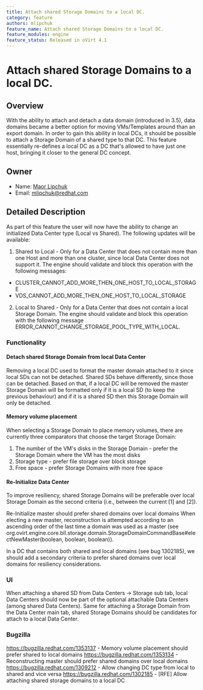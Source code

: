 ```yaml
---
title: Attach shared Storage Domains to a local DC.
category: feature
authors: mlipchuk
feature_name: Attach shared Storage Domains to a local DC.
feature_modules: engine
feature_status: Released in oVirt 4.1
---
```


# Attach shared Storage Domains to a local DC.


## Overview

With the ability to attach and detach a data domain (introduced in 3.5), data domains became a better option for moving VMs/Templates around than an export domain.
In order to gain this ability in local DCs, it should be possible to attach a Storage Domain of a shared type to that DC.
This feature essentially re-defines a local DC as a DC that's allowed to have just one host, bringing it closer to the general DC concept.

## Owner

- Name: [Maor Lipchuk](https://github.com/maorlipchuk)
- Email: <mlipchuk@redhat.com>

## Detailed Description

As part of this feature the user will now have the ability to change an initialized Data Center type (Local vs Shared).
The following updates will be available:
1. Shared to Local - Only for a Data Center that does not contain more than one Host and more than one cluster, since local Data Center does not support it.
The engine should validate and block this operation with the following messages:
* CLUSTER_CANNOT_ADD_MORE_THEN_ONE_HOST_TO_LOCAL_STORAGE
* VDS_CANNOT_ADD_MORE_THEN_ONE_HOST_TO_LOCAL_STORAGE
2. Local to Shared - Only for a Data Center that does not contain a local Storage Domain.
The engine should validate and block this operation with the following message ERROR_CANNOT_CHANGE_STORAGE_POOL_TYPE_WITH_LOCAL.

### Functionality

#### Detach shared Storage Domain from local Data Center
Removing a local DC used to format the master domain attached to it since local SDs can not be detached.
Shared SDs behave differently, since those can be detached.
Based on that, if a local DC will be removed the master Storage Domain will be formatted only if it is a local SD (to keep the previous behaviour) and if it is a shared SD then this Storage Domain will only be detached.

#### Memory volume placement
When selecting a Storage Domain to place memory volumes, there are currently three comparators that choose the target Storage Domain:
1. The number of the VM's disks in the Storage Domain - prefer the Storage Domain where the VM has the most disks
2. Storage type - prefer file storage over block storage
3. Free space - prefer Storage Domains with more free space 

#### Re-Initialize Data Center
To improve resiliency, shared Storage Domains will be preferable over local Storage Domain as the second criteria (i.e., between the current [1] and [2]).

Re-Initialize master should prefer shared domains over local domains
When electing a new master, reconstruction is attempted according to an ascending order of the last time a domain was used as a master (see org.ovirt.engine.core.bll.storage.domain.StorageDomainCommandBase#electNewMaster(boolean, boolean, boolean)).

In a DC that contains both shared and local domains (see bug 1302185), we should add a secondary criteria to prefer shared domains over local domains for resiliency considerations. 

### UI

When attaching a shared SD from Data Centers -> Storage sub tab, local Data Centers should now be part of the optional attachable Data Centers (among shared Data Centers).
Same for attaching a Storage Domain from the Data Center main tab, shared Storage Domains should be candidates for attach to a local Data Center.

### Bugzilla

https://bugzilla.redhat.com/1353137 - Memory volume placement should prefer shared to local domains
https://bugzilla.redhat.com/1353134 - Reconstructing master should prefer shared domains over local domains
https://bugzilla.redhat.com/1309212 - Allow changing DC type from local to shared and vice versa
https://bugzilla.redhat.com/1302185 - [RFE] Allow attaching shared storage domains to a local DC


